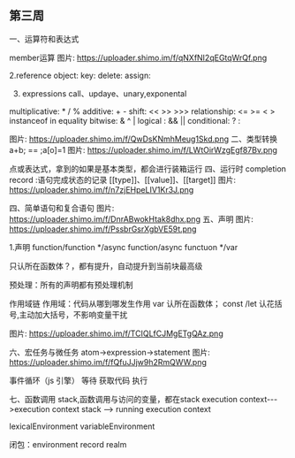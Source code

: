 ## 第三周
一、运算符和表达式

member运算
图片: https://uploader.shimo.im/f/qNXfNI2qEGtqWrQf.png

2.reference
object:
key:
delete:
assign:

3. expressions
call、updaye、unary,exponental

multiplicative: * / %
additive: + -
shift: << >> >>>
relationship:
<= >= < > instanceof in
equality
bitwise: & ^ |
logical : && ||
conditional: ? :


图片: https://uploader.shimo.im/f/QwDsKNmhMeug1Skd.png
二、类型转换
 a+b; == ;a[o]=1
图片: https://uploader.shimo.im/f/LWtOirWzgEgf87Bv.png

点或表达式，拿到的如果是基本类型，都会进行装箱运行
四、运行时
completion record  :语句完成状态的记录
[[type]]、[[value]]、[[target]]
图片: https://uploader.shimo.im/f/n7zjEHpeLIV1Kr3J.png

四、简单语句和复合语句
图片: https://uploader.shimo.im/f/DnrABwokHtak8dhx.png
五、声明
图片: https://uploader.shimo.im/f/PssbrGsrXgbVE59t.png

1.声明
function/function */async function/async functuon */var

只认所在函数体？，都有提升，自动提升到当前块最高级

预处理：所有的声明都有预处理机制

作用域链
作用域：代码从哪到哪发生作用
var 认所在函数体；
const /let 认花括号,主动加大括号，不影响变量干扰

图片: https://uploader.shimo.im/f/TCIQLfCJMgETgQAz.png

六、宏任务与微任务
atom->expression->statement
图片: https://uploader.shimo.im/f/fQfuJJjw9h2RmQWW.png

事件循环（js 引擎）
等待
获取代码
执行

七、函数调用
stack,函数调用与访问的变量，都在stack
execution context--->execution context stack --> running execution context

lexicalEnvironment
variableEnvironment

闭包：environment record 
realm 